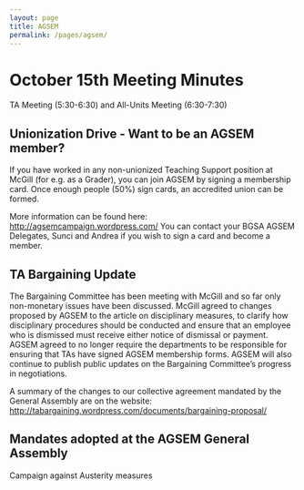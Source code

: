 ```yaml
---
layout: page
title: AGSEM
permalink: /pages/agsem/
---
```


# October 15th Meeting Minutes
TA Meeting (5:30-6:30) and All-Units Meeting (6:30-7:30)

## Unionization Drive - Want to be an AGSEM member?
If you have worked in any non-unionized Teaching Support position at McGill (for e.g. as a Grader), you can join AGSEM by signing a membership card. Once enough people (50%) sign cards, an accredited union can be formed.

More information can be found here: http://agsemcampaign.wordpress.com/
You can contact your BGSA AGSEM Delegates, Sunci and Andrea if you wish to sign a card and become a member.

## TA Bargaining Update

The Bargaining Committee has been meeting with McGill and so far only non-monetary issues have been discussed.
McGill agreed to changes proposed by AGSEM to the article on disciplinary measures, to clarify how disciplinary procedures should be conducted and ensure that an employee who is dismissed must receive either notice of dismissal or payment. AGSEM agreed to no longer require the departments to be responsible for ensuring that TAs have signed AGSEM membership forms. AGSEM will also continue to publish public updates on the Bargaining Committee’s progress in negotiations.

A summary of the changes to our collective agreement mandated by the General Assembly are on the website:
http://tabargaining.wordpress.com/documents/bargaining-proposal/


## Mandates adopted at the AGSEM General Assembly

Campaign against Austerity measures


